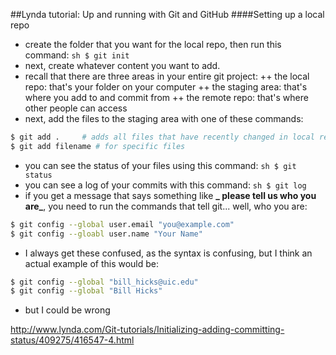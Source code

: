 ##Lynda tutorial:  Up and running with Git and GitHub
####Setting up a local repo
+ create the folder that you want for the local repo, then run this command:
``` sh $ git init ```
+ next, create whatever content you want to add.  
+ recall that there are three areas in your entire git project:
++ the local repo:  that's your folder on your computer
++ the staging area:  that's where you add to and commit from
++ the remote repo: that's where other people can access
+ next, add the files to the staging area with one of these commands:
``` sh
$ git add .     # adds all files that have recently changed in local repo
$ git add filename # for specific files 
```
+ you can see the status of your files using this command:
``` sh $ git status ```
+ you can see a log of your commits with this command:
``` sh $ git log ```
+ if you get a message that says something like **_ please tell us who you are_**, you need to run the commands that tell git... well, who you are:
``` sh
$ git config --global user.email "you@example.com"
$ git config --gloabl user.name "Your Name"
```
+ I always get these confused, as the syntax is confusing, but I think an actual example of this would be:
``` sh
$ git config --global "bill_hicks@uic.edu"
$ git config --global "Bill Hicks"
```
+ but I could be wrong



http://www.lynda.com/Git-tutorials/Initializing-adding-committing-status/409275/416547-4.html
